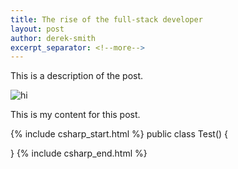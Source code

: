 ```yaml
---
title: The rise of the full-stack developer
layout: post
author: derek-smith
excerpt_separator: <!--more-->
---
```


This is a description of the post.

<!--more-->

![hi](https://media.onefullstack.com/images/SnagitTutorialImage.png?h=df48f41a26d447ab1b994547259ed5ae)

This is my content for this post.

{% include csharp_start.html %}
public class Test() {

}
{% include csharp_end.html %}



